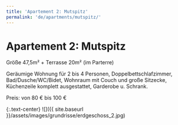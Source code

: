```yaml
---
title: 'Apartement 2: Mutspitz'
permalink: 'de/apartments/mutspitz/'
---
```


# Apartement 2: Mutspitz

Größe 47,5m² + Terrasse 20m² (im Parterre)

Geräumige Wohnung für 2 bis 4 Personen, Doppelbettschlafzimmer, Bad/Dusche/WC/Bidet, Wohnraum mit Couch und große Sitzecke, Küchenzeile komplett ausgestattet, Garderobe u. Schrank.

Preis: von 80 € bis 100 €

{:.text-center}
![]({{ site.baseurl }}/assets/images/grundrisse/erdgeschoss_2.jpg)